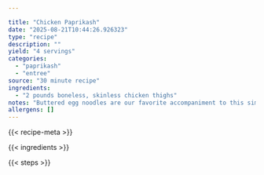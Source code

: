 ```yaml
---

title: "Chicken Paprikash"
date: "2025-08-21T10:44:26.926323"
type: "recipe"
description: ""
yield: "4 servings"
categories:
  - "paprikash"
  - "entree"
source: "30 minute recipe"
ingredients:
  - "2 pounds boneless, skinless chicken thighs"
notes: "Buttered egg noodles are our favorite accompaniment to this simple Hungarian stew. To keep the sour cream from curdling, make sure to stir some of the hot stew liquid into the sour cream before adding it to the pot. The dish of chick will be very hot coming out of the microwave-be sure to set it on a clean, dry surface or trivet, and be careful of hot steam when removing the plastic wrap."
allergens: []
---
```


{{< recipe-meta >}}

{{< ingredients >}}

{{< steps >}}
